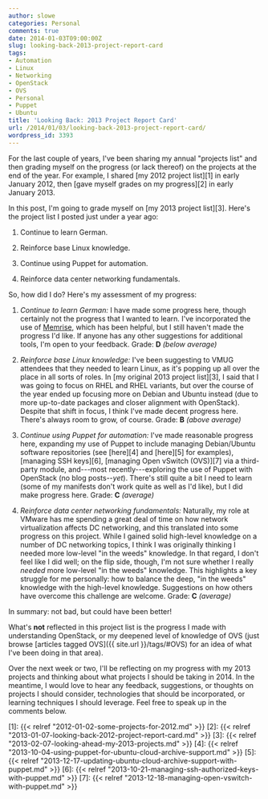 ```yaml
---
author: slowe
categories: Personal
comments: true
date: 2014-01-03T09:00:00Z
slug: looking-back-2013-project-report-card
tags:
- Automation
- Linux
- Networking
- OpenStack
- OVS
- Personal
- Puppet
- Ubuntu
title: 'Looking Back: 2013 Project Report Card'
url: /2014/01/03/looking-back-2013-project-report-card/
wordpress_id: 3393
---
```


For the last couple of years, I've been sharing my annual "projects list" and then grading myself on the progress (or lack thereof) on the projects at the end of the year. For example, I shared [my 2012 project list][1] in early January 2012, then [gave myself grades on my progress][2] in early January 2013.

In this post, I'm going to grade myself on [my 2013 project list][3]. Here's the project list I posted just under a year ago:

1. Continue to learn German.

2. Reinforce base Linux knowledge.

3. Continue using Puppet for automation.

4. Reinforce data center networking fundamentals.

So, how did I do? Here's my assessment of my progress:

1. _Continue to learn German:_ I have made some progress here, though certainly not the progress that I wanted to learn. I've incorporated the use of [Memrise](http://www.memrise.com/), which has been helpful, but I still haven't made the progress I'd like. If anyone has any other suggestions for additional tools, I'm open to your feedback. Grade: **D** _(below average)_

2. _Reinforce base Linux knowledge:_ I've been suggesting to VMUG attendees that they needed to learn Linux, as it's popping up all over the place in all sorts of roles. In [my original 2013 project list][3], I said that I was going to focus on RHEL and RHEL variants, but over the course of the year ended up focusing more on Debian and Ubuntu instead (due to more up-to-date packages and closer alignment with OpenStack). Despite that shift in focus, I think I've made decent progress here. There's always room to grow, of course. Grade: **B** _(above average)_

3. _Continue using Puppet for automation:_ I've made reasonable progress here, expanding my use of Puppet to include managing Debian/Ubuntu software repositories (see [here][4] and [here][5] for examples), [managing SSH keys][6], [managing Open vSwitch (OVS)][7] via a third-party module, and---most recently---exploring the use of Puppet with OpenStack (no blog posts--_yet_). There's still quite a bit I need to learn (some of my manifests don't work quite as well as I'd like), but I did make progress here. Grade: **C** _(average)_

4. _Reinforce data center networking fundamentals:_ Naturally, my role at VMware has me spending a great deal of time on how network virtualization affects DC networking, and this translated into some progress on this project. While I gained solid high-level knowledge on a number of DC networking topics, I think I was originally thinking I needed more low-level "in the weeds" knowledge. In that regard, I don't feel like I did well; on the flip side, though, I'm not sure whether I really _needed_ more low-level "in the weeds" knowledge. This highlights a key struggle for me personally: how to balance the deep, "in the weeds" knowledge with the high-level knowledge. Suggestions on how others have overcome this challenge are welcome. Grade: **C** _(average)_

In summary: not bad, but could have been better!

What's **not** reflected in this project list is the progress I made with understanding OpenStack, or my deepened level of knowledge of OVS (just browse [articles tagged OVS]({{ site.url }}/tags/#OVS) for an idea of what I've been doing in that area).

Over the next week or two, I'll be reflecting on my progress with my 2013 projects and thinking about what projects I should be taking in 2014. In the meantime, I would love to hear any feedback, suggestions, or thoughts on projects I should consider, technologies that should be incorporated, or learning techniques I should leverage. Feel free to speak up in the comments below.

[1]: {{< relref "2012-01-02-some-projects-for-2012.md" >}}
[2]: {{< relref "2013-01-07-looking-back-2012-project-report-card.md" >}}
[3]: {{< relref "2013-02-07-looking-ahead-my-2013-projects.md" >}}
[4]: {{< relref "2013-10-04-using-puppet-for-ubuntu-cloud-archive-support.md" >}}
[5]: {{< relref "2013-12-17-updating-ubuntu-cloud-archive-support-with-puppet.md" >}}
[6]: {{< relref "2013-10-21-managing-ssh-authorized-keys-with-puppet.md" >}}
[7]: {{< relref "2013-12-18-managing-open-vswitch-with-puppet.md" >}}
